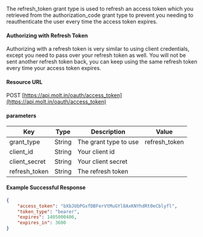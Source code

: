 <!--
@title Refresh Token
@author Moltin Ltd
@description Before you start making calls you need to Authenticate
@family Getting Started/Authentication
@order 1.1.3
@sidebar 1
-->

The refresh_token grant type is used to refresh an access token which you retrieved from the authorization_code grant type to prevent you needing to reauthenticate the user every time the access token expires.

#### Authorizing with Refresh Token
Authorizing with a refresh token is very similar to using client credentials, except you need to pass over your refresh token as well. You will not be sent another refresh token back, you can keep using the same refresh token every time your access token expires.

#### Resource URL
POST [https://api.molt.in/oauth/access_token](https://api.molt.in/oauth/access_token)

#### parameters
Key | Type | Description | Value
--- | ---- | ----------- | -----
grant_type | String | The grant type to use | refresh_token
client_id | String | Your client id
client_secret | String | Your client secret
refresh_token | String | The refresh token

<!--code-->
#### Example Successful Response
``` json
{
    "access_token": "bXbJUbPGxfDBFerVtMuGYl8AxKNYhdRt0eCblyfl",
    "token_type": "bearer",
    "expires": 1405000406,
    "expires_in": 3600
}
```
<!--/code-->